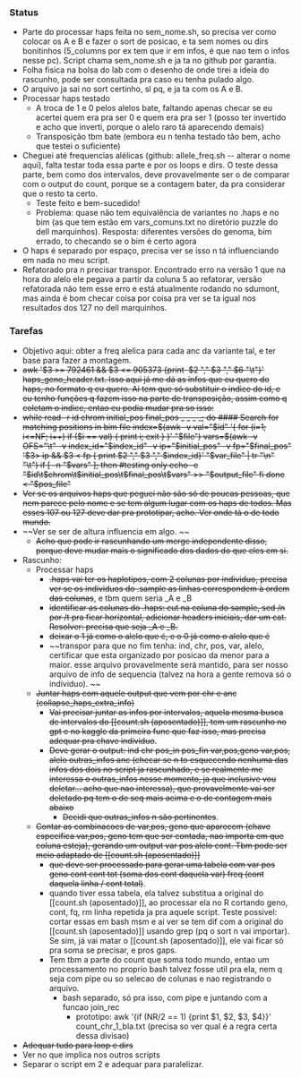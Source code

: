 ### Status

- Parte do processar haps feita no sem_nome.sh, so precisa ver como colocar os A e B e fazer o sort de posicao, e ta sem nomes ou dirs bonitinhos (5_columns por ex tem que ir em infos, é que nao tem o infos nesse pc). Script chama sem_nome.sh e ja ta no github por garantia.
- Folha fisica na bolsa do lab com o desenho de onde tirei a ideia do rascunho, pode ser consultada pra caso eu tenha pulado algo.
- O arquivo ja sai no sort certinho, sl pq, e ja ta com os A e B.
- Processar haps testado
	- A troca de 1 e 0 pelos alelos bate, faltando apenas checar se eu acertei quem era pra ser 0 e quem era pra ser 1 (posso ter invertido e acho que inverti, porque o alelo raro tá aparecendo demais)
	- Transposição tbm bate (embora eu n tenha testado tão bem, acho que testei o suficiente)
- Cheguei até frequencias alélicas (github: allele_freq.sh -- alterar o nome aqui), falta testar toda essa parte e por os loops e dirs. O teste dessa parte, bem como dos intervalos, deve provavelmente ser o de comparar com o output do count, porque se a contagem bater, da pra considerar que o resto ta certo.
	- Teste feito e bem-sucedido!
	- Problema: quase não tem equivalência de variantes no .haps e no bim (as que tem estão em vars_comuns.txt no diretório puzzle do dell marquinhos). Resposta: diferentes versões do genoma, bim errado, to checando se o bim é certo agora
- O haps é separado por espaço, precisa ver se isso n tá influenciando em nada no meu script.
- Refatorado pra n precisar transpor. Encontrado erro na versão 1 que na hora do alelo ele pegava a partir da coluna 5 ao refatorar, versão refatorada não tem esse erro e está atualmente rodando no sdumont, mas ainda é bom checar coisa por coisa pra ver se ta igual nos resultados dos 127 no dell marquinhos.
### Tarefas

- Objetivo aqui: obter a freq alelica para cada anc da variante tal, e ter base para fazer a montagem. 
-  ~~awk '$3 >= 792461 && $3 <= 905373 {print  $2 "," $3 "," $6 "\t"}' haps_geno_header.txt. Isso aqui já me dá as infos que eu quero do haps, no formato q eu quero. Ai tem que só substituir o indice do id, e eu tenho funções q fazem isso na parte de transposição, assim como q coletam o indice, entao eu podia mudar pra so isso:~~
- ~~while read -r id chrom initial_pos final_pos _ _ _ _; do
		#### Search for matching positions in bim file
		index=$(awk -v val="$id" '{ for (i=1; i<=NF; i++) if ($i == val) { print i; exit } }' "$file")
		vars=$(awk -v OFS="\t" -v index_id="$index_id" -v ip="$initial_pos" -v fp="$final_pos" '$3> ip && $3 < fp { print $2 "," $3 "," $index_id}' "$var_file" | tr "\n" "\t")
		if [ -n "$vars" ]; then #testing only
			echo -e "$id\t$chrom\t$initial_pos\t$final_pos\t$vars" >> "$output_file"
		fi
	done < "$pos_file"~~
- ~~Ver se os arquivos haps que peguei não são só de poucas pessoas, que nem parece pelo nome e se tem algum lugar com os haps de todos. Mas esses 107 ou 127 deve dar pra prototipar, acho. Ver onde tá o de todo mundo.~~
- ~~Ver se ser de altura influencia em algo. ~~
	- ~~Acho que pode ir rascunhando um merge independente disso, porque deve mudar mais o significado dos dados do que eles em si.~~
- Rascunho:
	- Processar haps
		- ~~.haps vai ter os haplotipos, com 2 colunas por individuo, precisa ver se os individuos do .sample as linhas correspondem à ordem das colunas~~, e tbm quem seria _A e _B
		- ~~identificar as colunas do .haps: cut na coluna do sample, sed /n por /t pra ficar horizontal, adicionar headers iniciais, dar um cat. Resolver: precisa que seja _A e _B.~~
		- ~~deixar o 1 já como o alelo que é, e o 0 já como o alelo que é~~
		- ~~transpor para que no fim tenha: ind, chr, pos, var, alelo, certificar que esta organizado por posicao da menor para a maior. esse arquivo provavelmente será mantido, para ser nosso arquivo de info de sequencia (talvez na hora a gente remova só o individuo). ~~
	- ~~Juntar haps com aquele output que vem por chr e anc (collapse_haps_extra_info)~~
		- ~~Vai precisar juntar as infos por intervalos, aquela mesma busca de intervalos do [[count.sh (aposentado)]], tem um rascunho no gpt e no kaggle da primeira func que faz isso, mas precisa adequar pra chave individuo~~.
		- ~~Deve gerar o output: ind chr pos_in pos_fin var,pos,geno var,pos, alelo outras_infos anc (checar se n to esquecendo nenhuma das infos dos dois no script ja rascunhado, e se realmente me interessa o outras_infos nesse momento, ja que inclusive vou deletar... acho que nao interessa), que provavelmente vai ser deletado pq tem o de seq mais acima e o de contagem mais abaixo~~
			- ~~Decidi que outras_infos n são pertinentes~~.
	- ~~Contar as combinacoes de var,pos, geno que aparecem (chave especifica var,pos, geno tem que ser contada, nao importa em que coluna esteja), gerando um output var  pos alelo cont. Tbm pode ser meio adaptado de [[count.sh (aposentado)]]~~
		- ~~que deve ser processado para gerar uma tabela com var pos geno cont cont tot (soma dos cont daquela var) freq (cont daquela linha / cont total)~~.
		- quando tiver essa tabela, ela talvez substitua a original do [[count.sh (aposentado)]], ao processar ela no R cortando geno, cont, fq, rm linha repetida ja pra aquele script. Teste possivel: cortar essas em bash msm e ai ver se tem dif com a original do [[count.sh (aposentado)]] usando grep (pq o sort n vai importar). Se sim, já vai matar o [[count.sh (aposentado)]], ele vai ficar só pra soma se precisar, e pros gaps. 
		- Tem tbm a parte do count que soma todo mundo, entao um processamento no proprio bash talvez fosse util pra ela, nem q seja com pipe ou so selecao de colunas e nao registrando o arquivo.
			- bash separado, só pra isso, com pipe e juntando com a funcao join_rec
				- prototipo: awk '{if (NR/2 == 1) {print $1, $2, $3, $4}}' count_chr_1_bla.txt (precisa so ver qual é a regra certa dessa divisao)
- ~~Adequar tudo para loop e dirs~~
- Ver no que implica nos outros scripts
- Separar o script em 2 e adequar para paralelizar.
